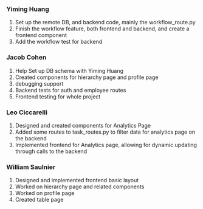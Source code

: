 ### Yiming Huang

1. Set up the remote DB, and backend code, mainly the workflow_route.py
2. Finish the workflow feature, both frontend
   and backend, and create a frontend component
3. Add the workflow test for backend

### Jacob Cohen

1. Help Set up DB schema with Yiming Huang
2. Created components for hierarchy page and profile page
3. debugging support
4. Backend tests for auth and employee routes
5. Frontend testing for whole project

### Leo Ciccarelli

1. Designed and created components for Analytics Page
2. Added some routes to task_routes.py to filter data for analytics page
   on the backend
3. Implemented frontend for Analytics page, allowing for dynamic
   updating through calls to the backend

### William Saulnier

1. Designed and implemented frontend basic layout
3. Worked on hierarchy page and related components
4. Worked on profile page
5. Created table page
